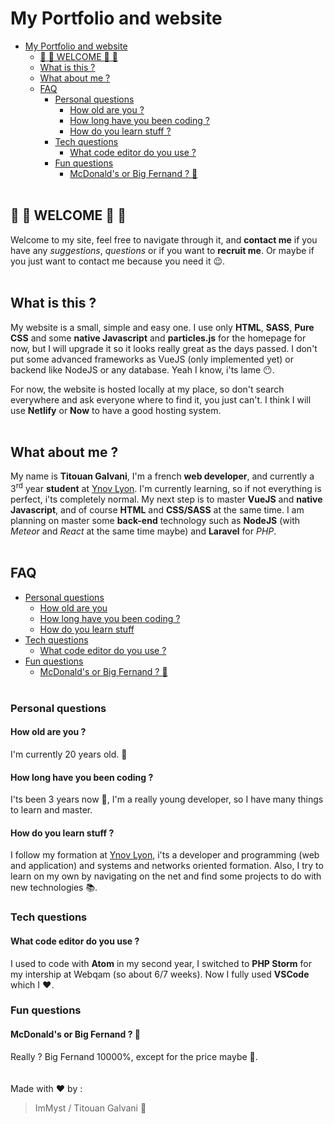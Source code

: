 # My Portfolio and website

- [My Portfolio and website](#my-portfolio-and-website)
    - [:tada: :clap: WELCOME :clap: :tada:](#tada-clap-welcome-clap-tada)
    - [What is this ?](#what-is-this)
    - [What about me ?](#what-about-me)
    - [FAQ](#faq)
        - [Personal questions](#personal-questions)
            - [How old are you ?](#how-old-are-you)
            - [How long have you been coding ?](#how-long-have-you-been-coding)
            - [How do you learn stuff ?](#how-do-you-learn-stuff)
        - [Tech questions](#tech-questions)
            - [What code editor do you use ?](#what-code-editor-do-you-use)
        - [Fun questions](#fun-questions)
            - [McDonald's or Big Fernand ? :hamburger:](#mcdonalds-or-big-fernand--hamburger)
<br><br>
## :tada: :clap: WELCOME :clap: :tada:

Welcome to my site, feel free to navigate through it, and **contact me** if you have any *suggestions*, *questions* or if you want to **recruit me**. Or maybe if you just want to contact me because you need it :wink:. 
<br><br>
## What is this ?

My website is a small, simple and easy one. I use only **HTML**, **SASS**, **Pure CSS** and some **native Javascript** and **particles.js** for the homepage for now, but I will upgrade it so it looks really great as the days passed. I don't put some advanced frameworks as VueJS (only implemented yet) or backend like NodeJS or any database. Yeah I know, i'ts lame :no_mouth:.

For now, the website is hosted locally at my place, so don't search everywhere and ask everyone where to find it, you just can't. I think I will use **Netlify** or **Now** to have a good hosting system.
<br><br>
## What about me ? 

My name is **Titouan Galvani**, I'm a french **web developer**, and currently a 3<sup>rd</sup> year **student** at [Ynov Lyon](https://www.ynov.com/). I'm currently learning, so if not everything is perfect, i'ts completely normal. My next step is to master **VueJS** and **native Javascript**, and of course **HTML** and **CSS/SASS** at the same time. I am planning on master some **back-end** technology such as **NodeJS** (with *Meteor* and *React* at the same time maybe) and **Laravel** for *PHP*.
<br><br>
## FAQ

- [Personal questions](#personal-questions)
    - [How old are you](#how-old-are-you-?)
    - [How long have you been coding ?](#how-long-have-you-been-coding-?)
    - [How do you learn stuff](#how-do-you-learn-stuff-?)
- [Tech questions](#tech-questions)
    - [What code editor do you use ?](#what-code-editor-do-you-use-?)
- [Fun questions](#fun-questions)
    - [McDonald's or Big Fernand ? :hamburger:](#mcdonalds-or-big-fernand--hamburger)
<br><br>
### Personal questions
#### How old are you ?
I'm currently 20 years old. :man:

#### How long have you been coding ?
I'ts been 3 years now :grimacing:, I'm a really young developer, so I have many things to learn and master.

#### How do you learn stuff ?
I follow my formation at [Ynov Lyon](https://www.ynov.com/), i'ts a developer and programming (web and application) and systems and networks oriented formation. Also, I try to learn on my own by navigating on the net and find some projects to do with new technologies :books:. 

### Tech questions
#### What code editor do you use ?
I used to code with **Atom** in my second year, I switched to **PHP Storm** for my intership at Webqam (so about 6/7 weeks). Now I fully used **VSCode** which I :heart:.


### Fun questions
#### McDonald's or Big Fernand ? :hamburger: 
Really ? Big Fernand 10000%, except for the price maybe :thinking:.
<br><br><br>
Made with :heart: by :
> ImMyst / Titouan Galvani :metal: 